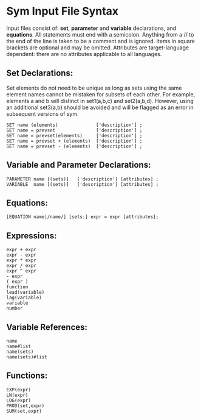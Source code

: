 # Sym Input File Syntax

Input files consist of: **set**, **parameter** and **variable**
declarations, and **equations**. All statements must end with a
semicolon. Anything from a // to the end of the line is taken to
be a comment and is ignored. Items in square brackets are
optional and may be omitted. Attributes are target-language
dependent: there are no attributes applicable to all languages.

## Set Declarations:

Set elements do not need to be unique as long as sets using the
same element names cannot be mistaken for subsets of each other.
For example, elements a and b will distinct in set1(a,b,c) and
set2(a,b,d). However, using an additional set3(a,b) should be
avoided and will be flagged as an error in subsequent versions
of sym.

    SET name (elements)              ['description'] ;
    SET name = prevset               ['description'] ;
    SET name = prevset(elements)     ['description'] ;
    SET name = prevset + (elements)  ['description'] ;
    SET name = prevset - (elements)  ['description'] ;

## Variable and Parameter Declarations:

    PARAMETER name [(sets)]   ['description'] [attributes] ;
    VARIABLE  name [(sets)]   ['description'] [attributes] ;

## Equations:

    [EQUATION name|/name/] [sets:] expr = expr [attributes];

## Expressions:

    expr + expr
    expr - expr
    expr * expr
    expr / expr
    expr ^ expr
    - expr
    ( expr )
    function
    lead(variable)
    lag(variable)
    variable
    number

## Variable References:

    name
    name#list
    name(sets)
    name(sets)#list

## Functions:

    EXP(expr)
    LN(expr)
    LOG(expr)
    PROD(set,expr)
    SUM(set,expr)


